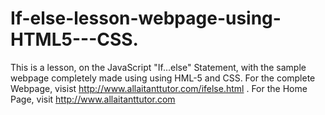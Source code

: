 # If-else-lesson-webpage-using-HTML5---CSS. 
This is a lesson, on the JavaScript "If...else" Statement, with the sample webpage completely made using using HML-5 and CSS. 
For the complete Webpage, visist http://www.allaitanttutor.com/ifelse.html .
For the Home Page, visit http://www.allaitanttutor.com
